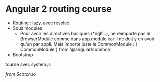 # Angular 2 routing course

- Routing : lazy, avec resolve
- Sous modules
  * Pour avoir les directives basiques (*ngIf…), ne réimporte pas le
  BrowserModule comme dans app.module car il ne doit y en avoir qu’un
  par appli.
  Mais importe juste le CommonModule :
  { CommonModule } from '@angular/common';
- Bootstrap

tourne avec system.js

_from Scotch.io_



